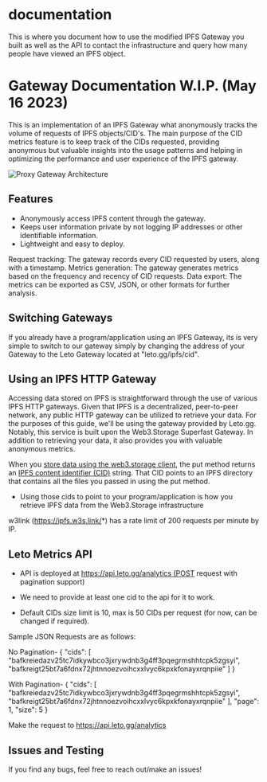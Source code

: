 # documentation

This is where you document how to use the modified IPFS Gateway you built as well as the API to contact the infrastructure and query how many people have viewed an IPFS object. 

# Gateway Documentation W.I.P. (May 16 2023)

This is an implementation of an IPFS Gateway what anonymously tracks the volume of requests of IPFS objects/CID's. 
The main purpose of the CID metrics feature is to keep track of the CIDs requested, providing anonymous but valuable insights into the usage patterns and helping in optimizing the performance and user experience of the IPFS gateway.

![Proxy Gateway Architecture](https://user-images.githubusercontent.com/30084404/225565389-d78d75a7-7ee7-44c8-8ece-3793928c0f30.png)




## Features

- Anonymously access IPFS content through the gateway.
- Keeps user information private by not logging IP addresses or other identifiable information.
- Lightweight and easy to deploy.

Request tracking: The gateway records every CID requested by users, along with a timestamp.
Metrics generation: The gateway generates metrics based on the frequency and recency of CID requests.
Data export: The metrics can be exported as CSV, JSON, or other formats for further analysis.

## Switching Gateways

If you already have a program/application using an IPFS Gateway, its is very simple to switch to our gateway simply by changing the address of your Gateway to the Leto Gateway located at "leto.gg/ipfs/cid".

## Using an IPFS HTTP Gateway

Accessing data stored on IPFS is straightforward through the use of various IPFS HTTP gateways. Given that IPFS is a decentralized, peer-to-peer network, any public HTTP gateway can be utilized to retrieve your data. For the purposes of this guide, we'll be using the gateway provided by Leto.gg. Notably, this service is built upon the Web3.Storage Superfast Gateway. In addition to retrieving your data, it also provides you with valuable anonymous metrics.

When you [store data using the web3.storage client](https://web3.storage/docs/how-tos/store/), the put method returns an [IPFS content identifier (CID)](https://docs.ipfs.io/concepts/content-addressing/) string. That CID points to an IPFS directory that contains all the files you passed in using the put method.

- Using those cids to point to your program/application is how you retrieve IPFS data from the Web3.Storage infrastructure 

w3link (https://ipfs.w3s.link/*) has a rate limit of 200 requests per minute by IP.

## Leto Metrics API


- API is deployed at https://api.leto.gg/analytics (POST request with pagination support)

- We need to provide at least one cid to the api for it to work.

- Default CIDs size limit is 10, max is 50 CIDs per request (for now, can be changed if required).

Sample JSON Requests are as follows: 	

No Pagination- {
  "cids": [
    "bafkreiedazv25tc7idkywbco3jxrywdnb3g4ff3pqegrmshhtcpk5zgsyi",
    "bafkreigt25bt7a6fdnx72jhtnnoezvoihcxxlvyc6kpxkfonayxrqnpiie"
  ]
}


With Pagination-
{
  "cids": [
    "bafkreiedazv25tc7idkywbco3jxrywdnb3g4ff3pqegrmshhtcpk5zgsyi",
    "bafkreigt25bt7a6fdnx72jhtnnoezvoihcxxlvyc6kpxkfonayxrqnpiie"
  ],
  "page": 1,
  "size": 5
}

Make the request to https://api.leto.gg/analytics 




## Issues and Testing

If you find any bugs, feel free to reach out/make an issues!
